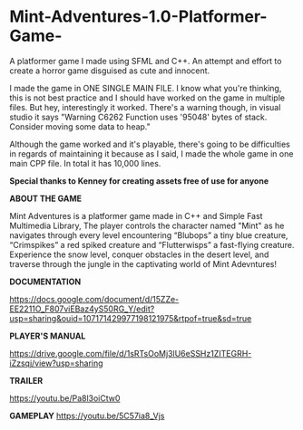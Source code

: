 # Mint-Adventures-1.0-Platformer-Game-
A platformer game I made using SFML and C++. An attempt and effort to create a horror game disguised as cute and innocent. 

I made the game in ONE SINGLE MAIN FILE. I know what you're thinking, this is not best practice and I should have worked on the game in multiple files.
But hey, interestingly it worked. There's a warning though, in visual studio it says "Warning	C6262	Function uses '95048' bytes of stack.  Consider moving some data to heap."

Although the game worked and it's playable, there's going to be difficulties in regards of maintaining it because as I said, I made the whole game in one main CPP file.
In total it has 10,000 lines.

**Special thanks to Kenney for creating assets free of use for anyone**

**ABOUT THE GAME**

Mint Adventures is a platformer game made in C++ and Simple Fast Multimedia Library, The player controls the character named "Mint" as he navigates through every level encountering “Blubops” a tiny blue creature, “Crimspikes” a red spiked creature and “Flutterwisps” a fast-flying creature. Experience the snow level, conquer obstacles in the desert level, and traverse through the jungle in the captivating world of Mint Adevntures!

**DOCUMENTATION**

https://docs.google.com/document/d/15ZZe-EE2211O_F807viEBaz4yS50RG_Y/edit?usp=sharing&ouid=107171429977198121975&rtpof=true&sd=true

**PLAYER'S MANUAL**

https://drive.google.com/file/d/1sRTsOoMj3lU6eSSHz1ZITEGRH-iZzsqj/view?usp=sharing

**TRAILER**

https://youtu.be/Pa8l3oiCtw0

**GAMEPLAY**
https://youtu.be/5C57ia8_Vjs


